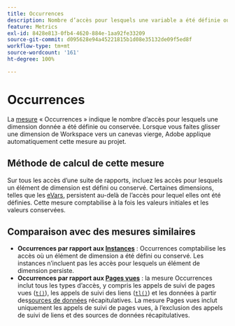 ```yaml
---
title: Occurrences
description: Nombre d’accès pour lesquels une variable a été définie ou conservée.
feature: Metrics
exl-id: 8428e813-0fb4-4620-884e-1aa92fe33209
source-git-commit: d095628e94a45221815b1d08e35132de09f5ed8f
workflow-type: tm+mt
source-wordcount: '161'
ht-degree: 100%

---
```


# Occurrences

La [mesure](overview.md) « Occurrences » indique le nombre d’accès pour lesquels une dimension donnée a été définie ou conservée. Lorsque vous faites glisser une dimension de Workspace vers un canevas vierge, Adobe applique automatiquement cette mesure au projet.

## Méthode de calcul de cette mesure

Sur tous les accès d’une suite de rapports, incluez les accès pour lesquels un élément de dimension est défini ou conservé. Certaines dimensions, telles que les [eVars](../dimensions/evar.md), persistent au-delà de l’accès pour lequel elles ont été définies. Cette mesure comptabilise à la fois les valeurs initiales et les valeurs conservées.

## Comparaison avec des mesures similaires

* **Occurrences par rapport aux [Instances](instances.md)** : Occurrences comptabilise les accès où un élément de dimension a été défini ou conservé. Les instances n’incluent pas les accès pour lesquels un élément de dimension persiste.
* **Occurrences par rapport aux [Pages vues](page-views.md)** : la mesure Occurrences inclut tous les types d’accès, y compris les appels de suivi de pages vues ([`t()`](/help/implement/vars/functions/t-method.md)), les appels de suivi des liens ([`tl()`](/help/implement/vars/functions/tl-method.md)) et les données à partir des[sources de données](/help/import/data-sources/overview.md) récapitulatives. La mesure Pages vues inclut uniquement les appels de suivi de pages vues, à l’exclusion des appels de suivi de liens et des sources de données récapitulatives.
